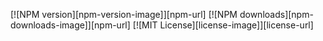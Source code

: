 [![NPM version][npm-version-image]][npm-url] [![NPM downloads][npm-downloads-image]][npm-url] [![MIT License][license-image]][license-url]
